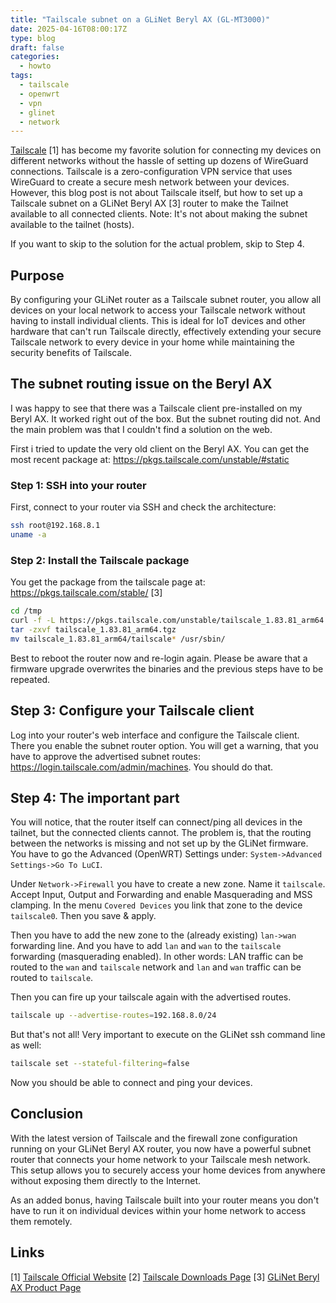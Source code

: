 ```yaml
---
title: "Tailscale subnet on a GLiNet Beryl AX (GL-MT3000)"
date: 2025-04-16T08:00:17Z
type: blog
draft: false
categories:
  - howto
tags:
  - tailscale
  - openwrt
  - vpn
  - glinet
  - network
---
```


[Tailscale](https://tailscale.com/) [1] has become my favorite solution for connecting my devices on different networks without the hassle of setting up dozens of WireGuard connections. Tailscale is a zero-configuration VPN service that uses WireGuard to create a secure mesh network between your devices. However, this blog post is not about Tailscale itself, but how to set up a Tailscale subnet on a GLiNet Beryl AX [3] router to make the Tailnet available to all connected clients. Note: It's not about making the subnet available to the tailnet (hosts).

If you want to skip to the solution for the actual problem, skip to Step 4. 

## Purpose


By configuring your GLiNet router as a Tailscale subnet router, you allow all devices on your local network to access your Tailscale network without having to install individual clients. This is ideal for IoT devices and other hardware that can't run Tailscale directly, effectively extending your secure Tailscale network to every device in your home while maintaining the security benefits of Tailscale.

## The subnet routing issue on the Beryl AX

I was happy to see that there was a Tailscale client pre-installed on my Beryl AX. It worked right out of the box. But the subnet routing did not. And the main problem was that I couldn't find a solution on the web. 

First i tried to update the very old client on the Beryl AX. You can get the most recent package at: <https://pkgs.tailscale.com/unstable/#static>

### Step 1: SSH into your router

First, connect to your router via SSH and check the architecture:

```bash
ssh root@192.168.8.1
uname -a
```

### Step 2: Install the Tailscale package

You get the package from the tailscale page at: <https://pkgs.tailscale.com/stable/> [3]

```sh
cd /tmp 
curl -f -L https://pkgs.tailscale.com/unstable/tailscale_1.83.81_arm64.tgz -o tailscale_1.83.81_arm64.tgz
tar -zxvf tailscale_1.83.81_arm64.tgz
mv tailscale_1.83.81_arm64/tailscale* /usr/sbin/
```

Best to reboot the router now and re-login again. Please be aware that a firmware upgrade overwrites the binaries and the previous steps have to be repeated. 

## Step 3: Configure your Tailscale client

Log into your router's web interface and configure the Tailscale client. There you enable the subnet router option. You will get a warning, that you have to approve the advertised subnet routes: <https://login.tailscale.com/admin/machines>. You should do that. 

## Step 4: The important part

You will notice, that the router itself can connect/ping all devices in the tailnet, but the connected clients cannot. The problem is, that the routing between the networks is missing and not set up by the GLiNet firmware. You have to go the Advanced (OpenWRT) Settings under: `System->Advanced Settings->Go To LuCI`.

Under `Network->Firewall` you have to create a new zone. Name it `tailscale`. Accept Input, Output and Forwarding and enable Masquerading and MSS clamping. In the menu `Covered Devices` you link that zone to the device `tailscale0`. Then you save & apply. 

Then you have to add the new zone to the (already existing) `lan->wan` forwarding line. And you have to add `lan` and `wan` to the `tailscale` forwarding (masquerading enabled). In other words: LAN traffic can be routed to the `wan` and `tailscale` network and `lan` and `wan` traffic can be routed to `tailscale`.

Then you can fire up your tailscale again with the advertised routes.

```sh
tailscale up --advertise-routes=192.168.8.0/24
```

But that's not all! Very important to execute on the GLiNet ssh command line as well:

```sh
tailscale set --stateful-filtering=false
```

Now you should be able to connect and ping your devices.

## Conclusion

With the latest version of Tailscale and the firewall zone configuration running on your GLiNet Beryl AX router, you now have a powerful subnet router that connects your home network to your Tailscale mesh network. This setup allows you to securely access your home devices from anywhere without exposing them directly to the Internet.

As an added bonus, having Tailscale built into your router means you don't have to run it on individual devices within your home network to access them remotely.

## Links

[1] [Tailscale Official Website](https://tailscale.com/)
[2] [Tailscale Downloads Page](https://pkgs.tailscale.com/stable/)
[3] [GLiNet Beryl AX Product Page](https://www.gl-inet.com/products/gl-mt3000/)